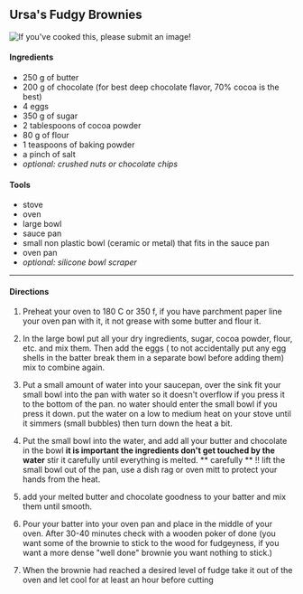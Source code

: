 

## Ursa's Fudgy Brownies

![If you've cooked this, please submit an image!]()

#### Ingredients

* 250 g of butter
* 200 g of chocolate (for best deep chocolate flavor, 70% cocoa is the best)
* 4 eggs
* 350 g of sugar
* 2 tablespoons of cocoa powder
* 80 g of flour
* 1 teaspoons of baking powder
* a pinch of salt
* *optional: crushed nuts or chocolate chips*


#### Tools

* stove
* oven
* large bowl
* sauce pan
* small non plastic bowl (ceramic or metal) that fits in the sauce pan
* oven pan
* *optional: silicone bowl scraper*
---

#### Directions

1. Preheat your oven to 180 C or 350 f, if you have parchment paper line your oven pan with it, it not grease with some butter and flour it.

2. In the large bowl put all your dry ingredients, sugar, cocoa powder, flour, etc. and mix them. Then add the eggs ( to not accidentally put any egg shells in the batter break them in a separate bowl before adding them) mix to combine again.

3. Put a small amount of water into your saucepan, over the sink fit your small bowl into the pan with water so it doesn't overflow if you press it to the bottom of the pan. no water should enter the small bowl if you press it down. put the water on a low to medium heat on your stove until it simmers (small bubbles) then turn down the heat a bit.

4. Put the small bowl into the water, and add all your butter and chocolate in the bowl **it is important the ingredients don't get touched by the water** stir it carefully until everything is melted. ** carefully ** !! lift the small bowl out of the pan, use a dish rag or oven mitt to protect your hands from the heat.

5. add your melted butter and chocolate goodness to your batter and mix them until smooth.

6. Pour your batter into your oven pan and place in the middle of your oven. After 30-40 minutes check with a wooden poker of done (you want some of the brownie to stick to the wood for fudgeyness, if you want a more dense "well done" brownie you want nothing to stick.)

7. When the brownie had reached a desired level of fudge take it out of the oven and let cool for at least an hour before cutting
<!-- by: UrsaPolaris#8262 -->
